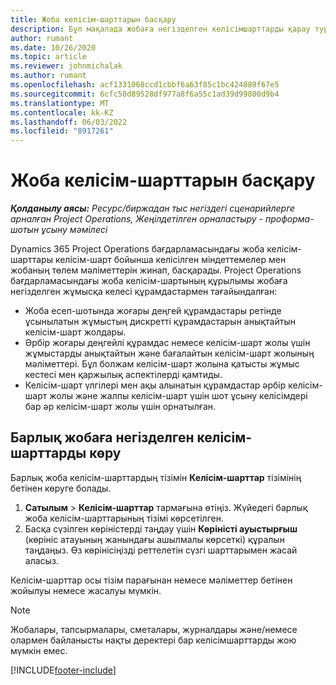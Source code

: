 ```yaml
---
title: Жоба келісім-шарттарын басқару
description: Бұл мақалада жобаға негізделген келісімшарттарды қарау туралы ақпарат берілген.
author: rumant
ms.date: 10/26/2020
ms.topic: article
ms.reviewer: johnmichalak
ms.author: rumant
ms.openlocfilehash: acf1331068ccd1cbbf6a63f85c1bc424889f67e5
ms.sourcegitcommit: 6cfc50d89528df977a8f6a55c1ad39d99800d9b4
ms.translationtype: MT
ms.contentlocale: kk-KZ
ms.lasthandoff: 06/03/2022
ms.locfileid: "8917261"
---
```

# <a name="manage-project-contracts"></a>Жоба келісім-шарттарын басқару

_**Қолданылу аясы:** Ресурс/биржадан тыс негіздегі сценарийлерге арналған Project Operations, Жеңілдетілген орналастыру - проформа-шотын ұсыну мәмілесі_

Dynamics 365 Project Operations бағдарламасындағы жоба келісім-шарттары келісім-шарт бойынша келісілген міндеттемелер мен жобаның төлем мәліметтерін жинап, басқарады. Project Operations бағдарламасындағы жоба келісім-шартының құрылымы жобаға негізделген жұмысқа келесі құрамдастармен тағайындалған:

- Жоба есеп-шотында жоғары деңгей құрамдастары ретінде ұсынылатын жұмыстың дискретті құрамдастарын анықтайтын келісім-шарт жолдары.
- Әрбір жоғары деңгейлі құрамдас немесе келісім-шарт жолы үшін жұмыстарды анықтайтын және бағалайтын келісім-шарт жолының мәліметтері. Бұл болжам келісім-шарт жолына қатысты жұмыс кестесі мен қаржылық аспектілерді қамтиды.
- Келісім-шарт үлгілері мен ақы алынатын құрамдастар әрбір келісім-шарт жолы және жалпы келісім-шарт үшін шот ұсыну келісімдері бар әр келісім-шарт жолы үшін орнатылған.

## <a name="view-all-project-based-contracts"></a>Барлық жобаға негізделген келісім-шарттарды көру

Барлық жоба келісім-шарттардың тізімін **Келісім-шарттар** тізімінің бетінен көруге болады. 

1. **Сатылым** > **Келісім-шарттар** тармағына өтіңіз. Жүйедегі барлық жоба келісім-шарттарының тізімі көрсетілген. 
2. Басқа сүзілген көріністерді таңдау үшін **Көріністі ауыстырғыш** (көрініс атауының жанындағы ашылмалы көрсеткі) құралын таңдаңыз. Өз көрінісіңізді реттелетін сүзгі шарттарымен жасай аласыз.

Келісім-шарттар осы тізім парағынан немесе мәліметтер бетінен жойылуы немесе жасалуы мүмкін.

> [!NOTE]
> Жобалары, тапсырмалары, сметалары, журналдары және/немесе олармен байланысты нақты деректері бар келісімшарттарды жою мүмкін емес. 


[!INCLUDE[footer-include](../../includes/footer-banner.md)]
